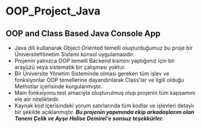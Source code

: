 # OOP_Project_Java
## OOP and Class Based Java Console App

- Java dili kullanarak Object Oriented temelli oluşturduğumuz bu proje bir ÜniversiteYönetim Sistemi konsol uygulamasıdır.
- Projenin yalnızca OOP temelli Backend kısmını yaptığımız için bir arayüzü veya sistematik bir çalışması yoktur.
- Bir Üniversite Yönetim Sisteminde olması gereken tüm işlev ve fonksiyonlar OOP temellerine dayandırılarak Class'lar ve ilgili olduğu Methotlar içerisinde kurgulanmıştır.
- Main fonksiyonu test amacıyla oluşturulmuş olup projenin tüm kapsamını ele alır niteliktedir.
- Kaynak kod içerisindeki yorum satırlarında tüm kodlar ve işlevleri detaylı bir şekilde açıklanmıştır.
**_Bu projenin yapımında ekip arkadaşlarım olan Tanem Çelik ve Ayşe Halise Demirel'e sonsuz teşekkürler._**
